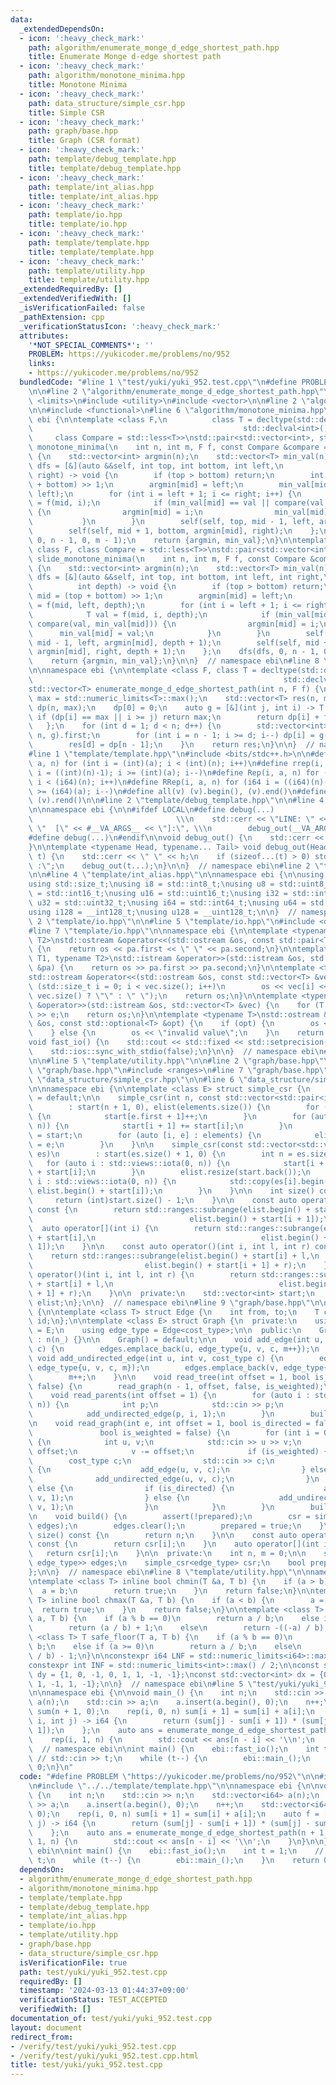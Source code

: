 ```yaml
---
data:
  _extendedDependsOn:
  - icon: ':heavy_check_mark:'
    path: algorithm/enumerate_monge_d_edge_shortest_path.hpp
    title: Enumerate Monge d-edge shortest path
  - icon: ':heavy_check_mark:'
    path: algorithm/monotone_minima.hpp
    title: Monotone Minima
  - icon: ':heavy_check_mark:'
    path: data_structure/simple_csr.hpp
    title: Simple CSR
  - icon: ':heavy_check_mark:'
    path: graph/base.hpp
    title: Graph (CSR format)
  - icon: ':heavy_check_mark:'
    path: template/debug_template.hpp
    title: template/debug_template.hpp
  - icon: ':heavy_check_mark:'
    path: template/int_alias.hpp
    title: template/int_alias.hpp
  - icon: ':heavy_check_mark:'
    path: template/io.hpp
    title: template/io.hpp
  - icon: ':heavy_check_mark:'
    path: template/template.hpp
    title: template/template.hpp
  - icon: ':heavy_check_mark:'
    path: template/utility.hpp
    title: template/utility.hpp
  _extendedRequiredBy: []
  _extendedVerifiedWith: []
  _isVerificationFailed: false
  _pathExtension: cpp
  _verificationStatusIcon: ':heavy_check_mark:'
  attributes:
    '*NOT_SPECIAL_COMMENTS*': ''
    PROBLEM: https://yukicoder.me/problems/no/952
    links:
    - https://yukicoder.me/problems/no/952
  bundledCode: "#line 1 \"test/yuki/yuki_952.test.cpp\"\n#define PROBLEM \"https://yukicoder.me/problems/no/952\"\
    \n\n#line 2 \"algorithm/enumerate_monge_d_edge_shortest_path.hpp\"\n\n#include\
    \ <limits>\n#include <utility>\n#include <vector>\n\n#line 2 \"algorithm/monotone_minima.hpp\"\
    \n\n#include <functional>\n#line 6 \"algorithm/monotone_minima.hpp\"\n\nnamespace\
    \ ebi {\n\ntemplate <class F,\n          class T = decltype(std::declval<F>()(std::declval<int>(),\n\
    \                                               std::declval<int>())),\n     \
    \     class Compare = std::less<T>>\nstd::pair<std::vector<int>, std::vector<T>>\
    \ monotone_minima(\n    int n, int m, F f, const Compare &compare = Compare())\
    \ {\n    std::vector<int> argmin(n);\n    std::vector<T> min_val(n);\n    auto\
    \ dfs = [&](auto &&self, int top, int bottom, int left,\n                   int\
    \ right) -> void {\n        if (top > bottom) return;\n        int mid = (top\
    \ + bottom) >> 1;\n        argmin[mid] = left;\n        min_val[mid] = f(mid,\
    \ left);\n        for (int i = left + 1; i <= right; i++) {\n            T val\
    \ = f(mid, i);\n            if (min_val[mid] == val || compare(val, min_val[mid]))\
    \ {\n                argmin[mid] = i;\n                min_val[mid] = val;\n \
    \           }\n        }\n        self(self, top, mid - 1, left, argmin[mid]);\n\
    \        self(self, mid + 1, bottom, argmin[mid], right);\n    };\n    dfs(dfs,\
    \ 0, n - 1, 0, m - 1);\n    return {argmin, min_val};\n}\n\ntemplate <class T,\
    \ class F, class Compare = std::less<T>>\nstd::pair<std::vector<int>, std::vector<T>>\
    \ slide_monotone_minima(\n    int n, int m, F f, const Compare &compare = Compare())\
    \ {\n    std::vector<int> argmin(n);\n    std::vector<T> min_val(n);\n    auto\
    \ dfs = [&](auto &&self, int top, int bottom, int left, int right,\n         \
    \          int depth) -> void {\n        if (top > bottom) return;\n        int\
    \ mid = (top + bottom) >> 1;\n        argmin[mid] = left;\n        min_val[mid]\
    \ = f(mid, left, depth);\n        for (int i = left + 1; i <= right; i++) {\n\
    \            T val = f(mid, i, depth);\n            if (min_val[mid] == val ||\
    \ compare(val, min_val[mid])) {\n                argmin[mid] = i;\n          \
    \      min_val[mid] = val;\n            }\n        }\n        self(self, top,\
    \ mid - 1, left, argmin[mid], depth + 1);\n        self(self, mid + 1, bottom,\
    \ argmin[mid], right, depth + 1);\n    };\n    dfs(dfs, 0, n - 1, 0, m - 1, 0);\n\
    \    return {argmin, min_val};\n}\n\n}  // namespace ebi\n#line 8 \"algorithm/enumerate_monge_d_edge_shortest_path.hpp\"\
    \n\nnamespace ebi {\n\ntemplate <class F, class T = decltype(std::declval<F>()(std::declval<int>(),\n\
    \                                                        std::declval<int>()))>\n\
    std::vector<T> enumerate_monge_d_edge_shortest_path(int n, F f) {\n    const T\
    \ max = std::numeric_limits<T>::max();\n    std::vector<T> res(n, max);\n    std::vector<T>\
    \ dp(n, max);\n    dp[0] = 0;\n    auto g = [&](int j, int i) -> T {\n       \
    \ if (dp[i] == max || i >= j) return max;\n        return dp[i] + f(i, j);\n \
    \   };\n    for (int d = 1; d < n; d++) {\n        std::vector<int> argmin = monotone_minima(n,\
    \ n, g).first;\n        for (int i = n - 1; i >= d; i--) dp[i] = g(i, argmin[i]);\n\
    \        res[d] = dp[n - 1];\n    }\n    return res;\n}\n\n}  // namespace ebi\n\
    #line 1 \"template/template.hpp\"\n#include <bits/stdc++.h>\n\n#define rep(i,\
    \ a, n) for (int i = (int)(a); i < (int)(n); i++)\n#define rrep(i, a, n) for (int\
    \ i = ((int)(n)-1); i >= (int)(a); i--)\n#define Rep(i, a, n) for (i64 i = (i64)(a);\
    \ i < (i64)(n); i++)\n#define RRep(i, a, n) for (i64 i = ((i64)(n)-i64(1)); i\
    \ >= (i64)(a); i--)\n#define all(v) (v).begin(), (v).end()\n#define rall(v) (v).rbegin(),\
    \ (v).rend()\n\n#line 2 \"template/debug_template.hpp\"\n\n#line 4 \"template/debug_template.hpp\"\
    \n\nnamespace ebi {\n\n#ifdef LOCAL\n#define debug(...)                      \
    \                                \\\n    std::cerr << \"LINE: \" << __LINE__ <<\
    \ \"  [\" << #__VA_ARGS__ << \"]:\", \\\n        debug_out(__VA_ARGS__)\n#else\n\
    #define debug(...)\n#endif\n\nvoid debug_out() {\n    std::cerr << std::endl;\n\
    }\n\ntemplate <typename Head, typename... Tail> void debug_out(Head h, Tail...\
    \ t) {\n    std::cerr << \" \" << h;\n    if (sizeof...(t) > 0) std::cerr << \"\
    \ :\";\n    debug_out(t...);\n}\n\n}  // namespace ebi\n#line 2 \"template/int_alias.hpp\"\
    \n\n#line 4 \"template/int_alias.hpp\"\n\nnamespace ebi {\n\nusing ld = long double;\n\
    using std::size_t;\nusing i8 = std::int8_t;\nusing u8 = std::uint8_t;\nusing i16\
    \ = std::int16_t;\nusing u16 = std::uint16_t;\nusing i32 = std::int32_t;\nusing\
    \ u32 = std::uint32_t;\nusing i64 = std::int64_t;\nusing u64 = std::uint64_t;\n\
    using i128 = __int128_t;\nusing u128 = __uint128_t;\n\n}  // namespace ebi\n#line\
    \ 2 \"template/io.hpp\"\n\n#line 5 \"template/io.hpp\"\n#include <optional>\n\
    #line 7 \"template/io.hpp\"\n\nnamespace ebi {\n\ntemplate <typename T1, typename\
    \ T2>\nstd::ostream &operator<<(std::ostream &os, const std::pair<T1, T2> &pa)\
    \ {\n    return os << pa.first << \" \" << pa.second;\n}\n\ntemplate <typename\
    \ T1, typename T2>\nstd::istream &operator>>(std::istream &os, std::pair<T1, T2>\
    \ &pa) {\n    return os >> pa.first >> pa.second;\n}\n\ntemplate <typename T>\n\
    std::ostream &operator<<(std::ostream &os, const std::vector<T> &vec) {\n    for\
    \ (std::size_t i = 0; i < vec.size(); i++)\n        os << vec[i] << (i + 1 ==\
    \ vec.size() ? \"\" : \" \");\n    return os;\n}\n\ntemplate <typename T>\nstd::istream\
    \ &operator>>(std::istream &os, std::vector<T> &vec) {\n    for (T &e : vec) std::cin\
    \ >> e;\n    return os;\n}\n\ntemplate <typename T>\nstd::ostream &operator<<(std::ostream\
    \ &os, const std::optional<T> &opt) {\n    if (opt) {\n        os << opt.value();\n\
    \    } else {\n        os << \"invalid value\";\n    }\n    return os;\n}\n\n\
    void fast_io() {\n    std::cout << std::fixed << std::setprecision(15);\n    std::cin.tie(nullptr);\n\
    \    std::ios::sync_with_stdio(false);\n}\n\n}  // namespace ebi\n#line 2 \"template/utility.hpp\"\
    \n\n#line 5 \"template/utility.hpp\"\n\n#line 2 \"graph/base.hpp\"\n\n#line 5\
    \ \"graph/base.hpp\"\n#include <ranges>\n#line 7 \"graph/base.hpp\"\n\n#line 2\
    \ \"data_structure/simple_csr.hpp\"\n\n#line 6 \"data_structure/simple_csr.hpp\"\
    \n\nnamespace ebi {\n\ntemplate <class E> struct simple_csr {\n    simple_csr()\
    \ = default;\n\n    simple_csr(int n, const std::vector<std::pair<int, E>>& elements)\n\
    \        : start(n + 1, 0), elist(elements.size()) {\n        for (auto e : elements)\
    \ {\n            start[e.first + 1]++;\n        }\n        for (auto i : std::views::iota(0,\
    \ n)) {\n            start[i + 1] += start[i];\n        }\n        auto counter\
    \ = start;\n        for (auto [i, e] : elements) {\n            elist[counter[i]++]\
    \ = e;\n        }\n    }\n\n    simple_csr(const std::vector<std::vector<E>>&\
    \ es)\n        : start(es.size() + 1, 0) {\n        int n = es.size();\n     \
    \   for (auto i : std::views::iota(0, n)) {\n            start[i + 1] = (int)es[i].size()\
    \ + start[i];\n        }\n        elist.resize(start.back());\n        for (auto\
    \ i : std::views::iota(0, n)) {\n            std::copy(es[i].begin(), es[i].end(),\
    \ elist.begin() + start[i]);\n        }\n    }\n\n    int size() const {\n   \
    \     return (int)start.size() - 1;\n    }\n\n    const auto operator[](int i)\
    \ const {\n        return std::ranges::subrange(elist.begin() + start[i],\n  \
    \                                   elist.begin() + start[i + 1]);\n    }\n  \
    \  auto operator[](int i) {\n        return std::ranges::subrange(elist.begin()\
    \ + start[i],\n                                     elist.begin() + start[i +\
    \ 1]);\n    }\n\n    const auto operator()(int i, int l, int r) const {\n    \
    \    return std::ranges::subrange(elist.begin() + start[i] + l,\n            \
    \                         elist.begin() + start[i + 1] + r);\n    }\n    auto\
    \ operator()(int i, int l, int r) {\n        return std::ranges::subrange(elist.begin()\
    \ + start[i] + l,\n                                     elist.begin() + start[i\
    \ + 1] + r);\n    }\n\n  private:\n    std::vector<int> start;\n    std::vector<E>\
    \ elist;\n};\n\n}  // namespace ebi\n#line 9 \"graph/base.hpp\"\n\nnamespace ebi\
    \ {\n\ntemplate <class T> struct Edge {\n    int from, to;\n    T cost;\n    int\
    \ id;\n};\n\ntemplate <class E> struct Graph {\n  private:\n    using cost_type\
    \ = E;\n    using edge_type = Edge<cost_type>;\n\n  public:\n    Graph(int n_)\
    \ : n(n_) {}\n\n    Graph() = default;\n\n    void add_edge(int u, int v, cost_type\
    \ c) {\n        edges.emplace_back(u, edge_type{u, v, c, m++});\n    }\n\n   \
    \ void add_undirected_edge(int u, int v, cost_type c) {\n        edges.emplace_back(u,\
    \ edge_type{u, v, c, m});\n        edges.emplace_back(v, edge_type{v, u, c, m});\n\
    \        m++;\n    }\n\n    void read_tree(int offset = 1, bool is_weighted =\
    \ false) {\n        read_graph(n - 1, offset, false, is_weighted);\n    }\n\n\
    \    void read_parents(int offset = 1) {\n        for (auto i : std::views::iota(1,\
    \ n)) {\n            int p;\n            std::cin >> p;\n            p -= offset;\n\
    \            add_undirected_edge(p, i, 1);\n        }\n        build();\n    }\n\
    \n    void read_graph(int e, int offset = 1, bool is_directed = false,\n     \
    \               bool is_weighted = false) {\n        for (int i = 0; i < e; i++)\
    \ {\n            int u, v;\n            std::cin >> u >> v;\n            u -=\
    \ offset;\n            v -= offset;\n            if (is_weighted) {\n        \
    \        cost_type c;\n                std::cin >> c;\n                if (is_directed)\
    \ {\n                    add_edge(u, v, c);\n                } else {\n      \
    \              add_undirected_edge(u, v, c);\n                }\n            }\
    \ else {\n                if (is_directed) {\n                    add_edge(u,\
    \ v, 1);\n                } else {\n                    add_undirected_edge(u,\
    \ v, 1);\n                }\n            }\n        }\n        build();\n    }\n\
    \n    void build() {\n        assert(!prepared);\n        csr = simple_csr<edge_type>(n,\
    \ edges);\n        edges.clear();\n        prepared = true;\n    }\n\n    int\
    \ size() const {\n        return n;\n    }\n\n    const auto operator[](int i)\
    \ const {\n        return csr[i];\n    }\n    auto operator[](int i) {\n     \
    \   return csr[i];\n    }\n\n  private:\n    int n, m = 0;\n\n    std::vector<std::pair<int,\
    \ edge_type>> edges;\n    simple_csr<edge_type> csr;\n    bool prepared = false;\n\
    };\n\n}  // namespace ebi\n#line 8 \"template/utility.hpp\"\n\nnamespace ebi {\n\
    \ntemplate <class T> inline bool chmin(T &a, T b) {\n    if (a > b) {\n      \
    \  a = b;\n        return true;\n    }\n    return false;\n}\n\ntemplate <class\
    \ T> inline bool chmax(T &a, T b) {\n    if (a < b) {\n        a = b;\n      \
    \  return true;\n    }\n    return false;\n}\n\ntemplate <class T> T safe_ceil(T\
    \ a, T b) {\n    if (a % b == 0)\n        return a / b;\n    else if (a >= 0)\n\
    \        return (a / b) + 1;\n    else\n        return -((-a) / b);\n}\n\ntemplate\
    \ <class T> T safe_floor(T a, T b) {\n    if (a % b == 0)\n        return a /\
    \ b;\n    else if (a >= 0)\n        return a / b;\n    else\n        return -((-a)\
    \ / b) - 1;\n}\n\nconstexpr i64 LNF = std::numeric_limits<i64>::max() / 4;\n\n\
    constexpr int INF = std::numeric_limits<int>::max() / 2;\n\nconst std::vector<int>\
    \ dy = {1, 0, -1, 0, 1, 1, -1, -1};\nconst std::vector<int> dx = {0, 1, 0, -1,\
    \ 1, -1, 1, -1};\n\n}  // namespace ebi\n#line 5 \"test/yuki/yuki_952.test.cpp\"\
    \n\nnamespace ebi {\n\nvoid main_() {\n    int n;\n    std::cin >> n;\n    std::vector<i64>\
    \ a(n);\n    std::cin >> a;\n    a.insert(a.begin(), 0);\n    n++;\n    std::vector<i64>\
    \ sum(n + 1, 0);\n    rep(i, 0, n) sum[i + 1] = sum[i] + a[i];\n    auto f = [&](int\
    \ i, int j) -> i64 {\n        return (sum[j] - sum[i + 1]) * (sum[j] - sum[i +\
    \ 1]);\n    };\n    auto ans = enumerate_monge_d_edge_shortest_path(n + 1, f);\n\
    \    rep(i, 1, n) {\n        std::cout << ans[n - i] << '\\n';\n    }\n}\n\n}\
    \  // namespace ebi\n\nint main() {\n    ebi::fast_io();\n    int t = 1;\n   \
    \ // std::cin >> t;\n    while (t--) {\n        ebi::main_();\n    }\n    return\
    \ 0;\n}\n"
  code: "#define PROBLEM \"https://yukicoder.me/problems/no/952\"\n\n#include \"../../algorithm/enumerate_monge_d_edge_shortest_path.hpp\"\
    \n#include \"../../template/template.hpp\"\n\nnamespace ebi {\n\nvoid main_()\
    \ {\n    int n;\n    std::cin >> n;\n    std::vector<i64> a(n);\n    std::cin\
    \ >> a;\n    a.insert(a.begin(), 0);\n    n++;\n    std::vector<i64> sum(n + 1,\
    \ 0);\n    rep(i, 0, n) sum[i + 1] = sum[i] + a[i];\n    auto f = [&](int i, int\
    \ j) -> i64 {\n        return (sum[j] - sum[i + 1]) * (sum[j] - sum[i + 1]);\n\
    \    };\n    auto ans = enumerate_monge_d_edge_shortest_path(n + 1, f);\n    rep(i,\
    \ 1, n) {\n        std::cout << ans[n - i] << '\\n';\n    }\n}\n\n}  // namespace\
    \ ebi\n\nint main() {\n    ebi::fast_io();\n    int t = 1;\n    // std::cin >>\
    \ t;\n    while (t--) {\n        ebi::main_();\n    }\n    return 0;\n}"
  dependsOn:
  - algorithm/enumerate_monge_d_edge_shortest_path.hpp
  - algorithm/monotone_minima.hpp
  - template/template.hpp
  - template/debug_template.hpp
  - template/int_alias.hpp
  - template/io.hpp
  - template/utility.hpp
  - graph/base.hpp
  - data_structure/simple_csr.hpp
  isVerificationFile: true
  path: test/yuki/yuki_952.test.cpp
  requiredBy: []
  timestamp: '2024-03-13 01:44:37+09:00'
  verificationStatus: TEST_ACCEPTED
  verifiedWith: []
documentation_of: test/yuki/yuki_952.test.cpp
layout: document
redirect_from:
- /verify/test/yuki/yuki_952.test.cpp
- /verify/test/yuki/yuki_952.test.cpp.html
title: test/yuki/yuki_952.test.cpp
---
```

